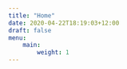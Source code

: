 ```yaml
---
title: "Home"
date: 2020-04-22T18:19:03+12:00
draft: false
menu:
    main:
        weight: 1
---
```



